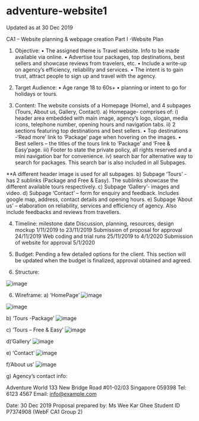 # adventure-website1
Updated as at 30 Dec 2019

CA1 – Website planning & webpage creation
Part I -Website Plan

1)	Objective:
•	The assigned theme is Travel website. Info to be made available via online.
•	Advertise tour packages, top destinations, best sellers and showcase reviews from travelers, etc. 
•	Include a write-up on agency’s efficiency, reliability and services. 
•	The intent is to gain trust, attract people to sign up and travel with the agency.

2)	Target Audience:
•	Age range 18 to 60s+ 
•	planning or intent to go for holidays or tours.

3)	Content:
The website consists of a Homepage (Home), and 4 subpages (Tours, About us, Gallery, Contact). 
a)	Homepage- comprises of:
i)	header area embedded with main image, agency’s logo, slogan, media icons, telephone number, opening hours and navigation tabs.
ii)	2 sections featuring top destinations and best sellers. 
•	Top destinations -‘Read more’ link to ‘Package’ page when hovering on the images.
•	Best sellers – the titles of the tours link to ‘Package’ and ‘Free & Easy’page.
iii)	Footer to state the private policy,  all rights reserved and a mini navigation bar for convenience.
iv)	search bar for alternative way to search for packages. This search bar is also included in all Subpages.

**A different header image is used for all subpages.
b)	Subpage ‘Tours’ - has 2 sublinks (Package and Free & Easy). The sublinks showcase the different available tours respectively.
c)	Subpage ‘Gallery’- images and video.
d)	Subpage ‘Contact’ – form for enquiry and feedback. Includes google map, address, contact details and opening hours.
e)	Subpage ‘About us’ – elaboration on reliability, services and efficiency of agency. Also include feedbacks and reviews from travellers.


4)	Timeline:
milestone	date
Discussion, planning, resources, design mockup	1/11/2019 to 23/11/2019
Submission of proposal for approval	24/11/2019
Web coding and trial runs	25/11/2019 to 4/1/2020
Submission of website for approval	5/1/2020

5)	Budget:
Pending a few detailed options for the client. This section will be updated when the budget is finalized, approval obtained and agreed.


6)	 Structure:

![image](https://github.com/christinaWEEKG/adventure-website1/assets/92296147/3aef986f-d3c5-4c88-9803-6296e5bc67da)



6) Wireframe:
 a) ‘HomePage’
![image](https://github.com/christinaWEEKG/adventure-website1/assets/92296147/b9ba7cc7-bd8e-48ba-80af-56a38100d587)

![image](https://github.com/christinaWEEKG/adventure-website1/assets/92296147/bfecf749-f036-4917-b121-071cc6d2e398)                                                                 

b) ‘Tours -Package’
![image](https://github.com/christinaWEEKG/adventure-website1/assets/92296147/286bc142-41a6-40cf-bc37-031d888d3465)


c)	‘Tours – Free & Easy’
![image](https://github.com/christinaWEEKG/adventure-website1/assets/92296147/9b029b47-14f7-4e45-8c8f-0a8eb63e5925)


d)‘Gallery’
![image](https://github.com/christinaWEEKG/adventure-website1/assets/92296147/a699e8d9-b629-4823-a4e3-06f65a3aa962)

e)	‘Contact’
![image](https://github.com/christinaWEEKG/adventure-website1/assets/92296147/aeb9a9bf-db33-4e7e-9fb6-fbb28dce95b8)

f)’About us’
![image](https://github.com/christinaWEEKG/adventure-website1/assets/92296147/bf09bee5-8471-45db-a85e-0f55e6623765)

g) Agency’s contact info:

Adventure World
133 New Bridge Road
#01-02/03
Singapore 059398
Tel: 6123 4567
Email: info@example.com


Date: 30 Dec 2019
Proposal prepared by: 
Ms Wee Kar Ghee 
Student ID P7374908
(WebF CA1 Group 2)




















